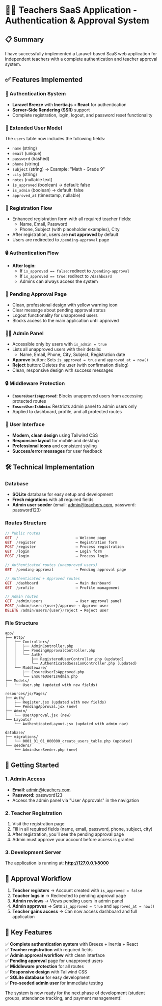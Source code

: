 # 🧑‍🏫 Teachers SaaS Application - Authentication & Approval System

## 📋 Summary

I have successfully implemented a Laravel-based SaaS web application for independent teachers with a complete authentication and teacher approval system.

## ✅ Features Implemented

### 🔐 Authentication System
- **Laravel Breeze** with **Inertia.js + React** for authentication
- **Server-Side Rendering (SSR)** support
- Complete registration, login, logout, and password reset functionality

### 👤 Extended User Model
The `users` table now includes the following fields:
- `name` (string)
- `email` (unique)
- `password` (hashed)
- `phone` (string)
- `subject` (string) → Example: "Math - Grade 9"
- `city` (string)
- `notes` (nullable text)
- `is_approved` (boolean) → default: false
- `is_admin` (boolean) → default: false
- `approved_at` (timestamp, nullable)

### 📝 Registration Flow
- Enhanced registration form with all required teacher fields:
  - Name, Email, Password
  - Phone, Subject (with placeholder examples), City
- After registration, users are **not approved** by default
- Users are redirected to `/pending-approval` page

### 🔒 Authentication Flow
- **After login**:
  - If `is_approved == false`: redirect to `/pending-approval`
  - If `is_approved == true`: redirect to `/dashboard`
  - Admins can always access the system

### 📄 Pending Approval Page
- Clean, professional design with yellow warning icon
- Clear message about pending approval status
- Logout functionality for unapproved users
- Blocks access to the main application until approved

### 🧑‍💼 Admin Panel
- Accessible only by users with `is_admin = true`
- Lists all unapproved users with their details:
  - Name, Email, Phone, City, Subject, Registration date
- **Approve** button: Sets `is_approved = true` and `approved_at = now()`
- **Reject** button: Deletes the user (with confirmation dialog)
- Clean, responsive design with success messages

### 🔒 Middleware Protection
- **`EnsureUserIsApproved`**: Blocks unapproved users from accessing protected routes
- **`EnsureUserIsAdmin`**: Restricts admin panel to admin users only
- Applied to dashboard, profile, and all protected routes

### 🎨 User Interface
- **Modern, clean design** using Tailwind CSS
- **Responsive layout** for mobile and desktop
- **Professional icons** and consistent styling
- **Success/error messages** for user feedback

## 🛠 Technical Implementation

### Database
- **SQLite** database for easy setup and development
- **Fresh migrations** with all required fields
- **Admin user seeder** (email: admin@teachers.com, password: password123)

### Routes Structure
```php
// Public routes
GET  /                          → Welcome page
GET  /register                  → Registration form
POST /register                  → Process registration
GET  /login                     → Login form
POST /login                     → Process login

// Authenticated routes (unapproved users)
GET  /pending-approval          → Pending approval page

// Authenticated + Approved routes
GET  /dashboard                 → Main dashboard
GET  /profile                   → Profile management

// Admin routes
GET  /admin/users               → User approval panel
POST /admin/users/{user}/approve → Approve user
DELETE /admin/users/{user}/reject → Reject user
```

### File Structure
```
app/
├── Http/
│   ├── Controllers/
│   │   ├── AdminController.php
│   │   ├── PendingApprovalController.php
│   │   └── Auth/
│   │       ├── RegisteredUserController.php (updated)
│   │       └── AuthenticatedSessionController.php (updated)
│   └── Middleware/
│       ├── EnsureUserIsApproved.php
│       └── EnsureUserIsAdmin.php
├── Models/
│   └── User.php (updated with new fields)

resources/js/Pages/
├── Auth/
│   ├── Register.jsx (updated with new fields)
│   └── PendingApproval.jsx (new)
├── Admin/
│   └── UserApproval.jsx (new)
└── Layouts/
    └── AuthenticatedLayout.jsx (updated with admin nav)

database/
├── migrations/
│   └── 0001_01_01_000000_create_users_table.php (updated)
└── seeders/
    └── AdminUserSeeder.php (new)
```

## 🚀 Getting Started

### 1. Admin Access
- **Email**: admin@teachers.com
- **Password**: password123
- Access the admin panel via "User Approvals" in the navigation

### 2. Teacher Registration
1. Visit the registration page
2. Fill in all required fields (name, email, password, phone, subject, city)
3. After registration, you'll see the pending approval page
4. Admin must approve your account before access is granted

### 3. Development Server
The application is running at: **http://127.0.0.1:8000**

## 🔄 Approval Workflow

1. **Teacher registers** → Account created with `is_approved = false`
2. **Teacher logs in** → Redirected to pending approval page
3. **Admin reviews** → Views pending users in admin panel
4. **Admin approves** → Sets `is_approved = true` and `approved_at = now()`
5. **Teacher gains access** → Can now access dashboard and full application

## 🌟 Key Features

✅ **Complete authentication system** with Breeze + Inertia + React  
✅ **Teacher registration** with required fields  
✅ **Admin approval workflow** with clean interface  
✅ **Pending approval** page for unapproved users  
✅ **Middleware protection** for all routes  
✅ **Responsive design** with Tailwind CSS  
✅ **SQLite database** for easy development  
✅ **Pre-seeded admin user** for immediate testing  

The system is now ready for the next phase of development (student groups, attendance tracking, and payment management)!
